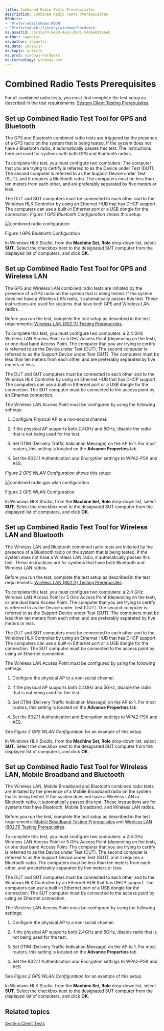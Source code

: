 ```yaml
---
title: Combined Radio Tests Prerequisites
description: Combined Radio Tests Prerequisites
MSHAttr:
- 'PreferredSiteName:MSDN'
- 'PreferredLib:/library/windows/hardware'
ms.assetid: c4c15ef4-6e78-4e62-b5d1-54a0e83996eb
author: sapaetsc
ms.author: sapaetsc
ms.date: 10/15/17
ms.topic: article
ms.prod: windows-hardware
ms.technology: windows-oem
---
```


# Combined Radio Tests Prerequisites


For all combined radio tests, you must first complete the test setup as described in the test requirements: [System Client Testing Prerequisites](system-client-testing-prerequisites.md).

## <span id="crgpsblue"></span><span id="CRGPSBLUE"></span>Set up Combined Radio Test Tool for GPS and Bluetooth


The GPS and Bluetooth combined radio tests are triggered by the presence of a GPS radio on the system that is being tested. If the system does not have a Bluetooth radio, it automatically passes this test. The instructions here are used for systems with both GPS and Bluetooth radios.

To complete this test, you must configure two computers. The computer that you are trying to certify is referred to as the Device under Test (DUT). The second computer is referred to as the Support Device under Test (SUT), and it requires a Bluetooth radio. The computers must be less than ten meters from each other, and are preferably separated by five meters or less.

The DUT and SUT computers must be connected to each other and to the Windows HLK Controller by using an Ethernet HUB that has DHCP support. The computers can use a built-in Ethernet port or a USB dongle for the connection. *Figure 1 GPS Bluetooth Configuration* shows this setup:

![combined radio configuration](images/hck-winb-fig1-combinedradioconfig-gps-bluetooth.jpg)

Figure 1 GPS Bluetooth Configuration

In Windows HLK Studio, from the **Machine Set, Role** drop-down list, select **SUT**. Select the checkbox next to the designated SUT computer from the displayed list of computers, and click **OK**.

## <span id="crgpswlan"></span><span id="CRGPSWLAN"></span>Set up Combined Radio Test Tool for GPS and Wireless LAN


The GPS and Wireless LAN combined radio tests are initiated by the presence of a GPS radio on the system that is being tested. If the system does not have a Wireless LAN radio, it automatically passes this test. These instructions are used for systems that have both GPS and Wireless LAN radios.

Before you run the test, complete the test setup as described in the test requirements: [Wireless LAN (802.11) Testing Prerequisites](wireless-lan--80211--testing-prerequisites.md).

To complete this test, you must configure two computers: a 2.4 GHz Wireless LAN Access Point or 5 GHz Access Point (depending on the test), or one dual band Access Point. The computer that you are trying to certify is referred to as the Device under Test (DUT). The second computer is referred to as the Support Device under Test (SUT). The computers must be less than ten meters from each other, and are preferably separated by five meters or less.

The DUT and SUT computers must be connected to each other and to the Windows HLK Controller by using an Ethernet HUB that has DHCP support. The computers can use a built-in Ethernet port or a USB dongle for the connection. The SUT computer must be connected to the access point by an Ethernet connection.

The Wireless LAN Access Point must be configured by using the following settings:

1.  Configure Physical AP to a non-social channel.

2.  If the physical AP supports both 2.4GHz and 5GHz, disable the radio that is not being used for the test.

3.  Set DTIM (Delivery Traffic Indication Message) on the AP to 1. For most routers, this setting is located on the **Advance Properties** tab.

4.  Set the 802.11 Authentication and Encryption settings to WPA2-PSK and AES.

*Figure 2 GPS WLAN Configuration* shows this setup:

![combined radio gps wlan configuration](images/hck-winb-fig2-combinedradioconfig-gps-wlan.jpg)

Figure 2 GPS WLAN Configuration

In Windows HLK Studio, from the **Machine Set, Role** drop-down list, select **SUT**. Select the checkbox next to the designated SUT computer from the displayed list of computers, and click **OK**.

## <span id="crwlanblue"></span><span id="CRWLANBLUE"></span>Set up Combined Radio Test Tool for Wireless LAN and Bluetooth


The Wireless LAN and Bluetooth combined radio tests are initiated by the presence of a Bluetooth radio on the system that is being tested. If the system does not have a Wireless LAN radio, it automatically passes this test. These instructions are for systems that have both Bluetooth and Wireless LAN radios.

Before you run the test, complete the test setup as described in the test requirements: [Wireless LAN (802.11) Testing Prerequisites](wireless-lan--80211--testing-prerequisites.md).

To complete this test, you must configure two computers: a 2.4 GHz Wireless LAN Access Point or 5 GHz Access Point (depending on the test), or one dual band Access Point. The computer that you are trying to certify is referred to as the Device under Test (DUT). The second computer is referred to as the Support Device under Test (SUT). The computers must be less than ten meters from each other, and are preferably separated by five meters or less.

The DUT and SUT computers must be connected to each other and to the Windows HLK Controller by using an Ethernet HUB that has DHCP support. The computers can use a built-in Ethernet port or a USB dongle for the connection. The SUT computer must be connected to the access point by using an Ethernet connection.

The Wireless LAN Access Point must be configured by using the following settings:

1.  Configure the physical AP to a non-social channel.

2.  If the physical AP supports both 2.4GHz and 5GHz, disable the radio that is not being used for the test.

3.  Set DTIM (Delivery Traffic Indication Message) on the AP to 1. For most routers, this setting is located on the **Advance Properties** tab.

4.  Set the 802.11 Authentication and Encryption settings to WPA2-PSK and AES.

See *Figure 2 GPS WLAN Configuration* for an example of this setup.

In Windows HLK Studio, from the **Machine Set, Role** drop-down list, select **SUT**. Select the checkbox next to the designated SUT computer from the displayed list of computers, and click **OK**.

## <span id="crall"></span><span id="CRALL"></span>Set up Combined Radio Test Tool for Wireless LAN, Mobile Broadband and Bluetooth


The Wireless LAN, Mobile Broadband and Bluetooth combined radio tests are initiated by the presence of a Mobile Broadband radio on the system that is being tested. If the system does not have a Wireless LAN or Bluetooth radio, it automatically passes this test. These instructions are for systems that have Bluetooth, Mobile Broadband, and Wireless LAN radios.

Before you run the test, complete the test setup as described in the test requirements: [Mobile Broadband Testing Prerequisites](mobile-broadband-testing-prerequisites.md) and [Wireless LAN (802.11) Testing Prerequisites](wireless-lan--80211--testing-prerequisites.md).

To complete this test, you must configure two computers: a 2.4 GHz Wireless LAN Access Point or 5 GHz Access Point (depending on the test), or one dual band Access Point. The computer that you are trying to certify is referred to as the Device under Test (DUT). The second computer is referred to as the Support Device under Test (SUT), and it requires a Bluetooth radio. The computers must be less than ten meters from each other, and are preferably separated by five meters or less.

The DUT and SUT computers must be connected to each other and to the Windows HLK Controller by an Ethernet HUB that has DHCP support. The computers can use a built-in Ethernet port or a USB dongle for the connection. The SUT computer must be connected to the access point by using an Ethernet connection.

The Wireless LAN Access Point must be configured by using the following settings:

1.  Configure the physical AP to a non-social channel.

2.  If the physical AP supports both 2.4GHz and 5GHz, disable radio that is not being used for the test.

3.  Set DTIM (Delivery Traffic Indication Message) on the AP to 1. For most routers, this setting is located on the **Advance Properties** tab.

4.  Set the 802.11 Authentication and Encryption settings to WPA2-PSK and AES.

See *Figure 2 GPS WLAN Configuration* for an example of this setup.

In Windows HLK Studio, from the **Machine Set, Role** drop-down list, select **SUT**. Select the checkbox next to the designated SUT computer from the displayed list of computers, and click **OK**.

## <span id="related_topics"></span>Related topics


[System.Client Tests](system-client-tests.md)

 

 







